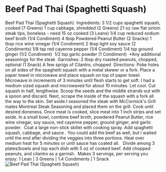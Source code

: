 # Beef Pad Thai (Spaghetti Squash)⁣

Beef Pad Thai (Spaghetti Squash)⁣
⁣
Ingredients:⁣
3 1/2 cups spaghetti squash, cooked (7 Greens)⁣
1 cup cabbage, shredded (2 Greens)⁣
21 oz raw flat sirloin steak tips, boneless - need 15 oz cooked (3 Leans)⁣
1/4 cup reduced sodium beef broth (1/4 Condiment)⁣
4 tbsp Powdered Peanut Butter (2 Snacks)⁣
1 tbsp rice wine vinegar (1/4 Condiment)⁣
2 tbsp light soy sauce (2 Condiments)⁣
1/8 tsp red cayenne pepper (1/4 Condiment)⁣
1/4 tsp ground ginger (1/2 Condiment) ⁣
1/2 tsp garlic powder (1 Condiment) ⁣
*Any additional seasonings for the steak⁣
⁣
Garnishes:⁣
2 tbsp dry roasted peanuts, chopped, optional (1 Snack)⁣
A few sprigs of Cilantro, chopped⁣
⁣
Directions:⁣
Poke holes on all sides of the spaghetti squash with a metal skewer or a fork. Place a paper towel in microwave and place squash on top of paper towel. Microwave in increments of 3 minutes until flesh starts to get soft. I had a medium sized squash and microwaved for about 10 minutes. Let cool. Cut squash in half, lengthwise. Scoop the seeds and the middle strands out with a spoon and discard. Next, scrape the inside of the squash with a fork all the way to the skin. Set aside.I seasoned the steak with McCormick's Grill mates Montreal Steak Seasoning and placed them on the grill. Cook until desired doneness. Once meat is cooked, slice meat into 1 inch strips and set aside. In a small bowl, combine beef broth, powdered Peanut Butter, rice wine vinegar, soy sauce, red cayenne pepper, ground ginger, and garlic powder. ⁣
Coat a large non-stick skillet with cooking spray. Add spaghetti squash, cabbage, and sauce . You could add the beef as well, but I waited until the end after dividing the veggies into three portions. Heat over medium heat for 5 minutes or until sauce has coated all. ⁣
⁣
Divide among 3 plates/bowls and top each dish with 5 oz of cooked beef. Add chopped peanuts, and cilantro as a garnish.⁣
⁣
Makes 3 servings, per serving you enjoy:⁣
1 Lean | 3 Greens | 1.4 Condiments | 1 Snack⁣
![Beef Pad Thai (Spaghetti Squash)⁣](images/Beef%20Pad%20Thai%20(Spaghetti%20Squash)⁣.png)


